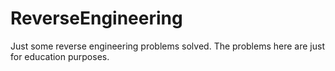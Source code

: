# ReverseEngineering
Just some reverse engineering problems solved. The problems here are just for education purposes.
